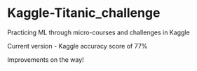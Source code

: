 # Kaggle-Titanic_challenge
Practicing ML through micro-courses and challenges in Kaggle

Current version - Kaggle accuracy score of 77%

Improvements on the way!
